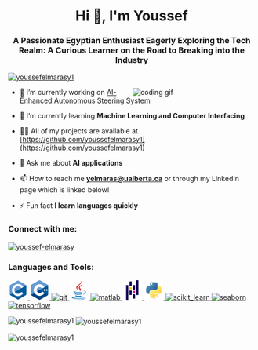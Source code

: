 <h1 align="center">Hi 👋, I'm Youssef</h1>
<h3 align="center">A Passionate Egyptian Enthusiast Eagerly Exploring the Tech Realm: A Curious Learner on the Road to Breaking into the Industry</h3>

<p align="left"> <a href="https://github.com/ryo-ma/github-profile-trophy"><img src="https://github-profile-trophy.vercel.app/?username=youssefelmarasy1" alt="youssefelmarasy1" /></a> </p>

<img align="right" alt="coding gif" width="250" src="[https://media.tenor.com/AlUkiGkR2j8AAAAM/new-game-ahagon-umiko-programming.gif](https://steamuserimages-a.akamaihd.net/ugc/1631947648964785474/81CBA15178466DD47195A239232202E78987B714/?imw=637&imh=358&ima=fit&impolicy=Letterbox&imcolor=%23000000&letterbox=true)">

- 🔭 I’m currently working on [AI-Enhanced Autonomous Steering System](https://sites.google.com/view/ehsan-hashemi-uwaterloo/research?authuser=0#h.1x752okm9cp)

- 🌱 I’m currently learning **Machine Learning and Computer Interfacing**

- 👨‍💻 All of my projects are available at [https://github.com/youssefelmarasy1](https://github.com/youssefelmarasy1)

- 💬 Ask me about **AI applications**

- 📫 How to reach me **yelmaras@ualberta.ca** or through my LinkedIn page which is linked below!

- ⚡ Fun fact **I learn languages quickly**

<h3 align="left">Connect with me:</h3>
<p align="left">
<a href="https://linkedin.com/in/youssef-elmarasy" target="blank"><img align="center" src="https://raw.githubusercontent.com/rahuldkjain/github-profile-readme-generator/master/src/images/icons/Social/linked-in-alt.svg" alt="youssef-elmarasy" height="30" width="40" /></a>
</p>

<h3 align="left">Languages and Tools:</h3>
<p align="left"> <a href="https://www.cprogramming.com/" target="_blank" rel="noreferrer"> <img src="https://raw.githubusercontent.com/devicons/devicon/master/icons/c/c-original.svg" alt="c" width="40" height="40"/> </a> <a href="https://www.w3schools.com/cpp/" target="_blank" rel="noreferrer"> <img src="https://raw.githubusercontent.com/devicons/devicon/master/icons/cplusplus/cplusplus-original.svg" alt="cplusplus" width="40" height="40"/> </a> <a href="https://git-scm.com/" target="_blank" rel="noreferrer"> <img src="https://www.vectorlogo.zone/logos/git-scm/git-scm-icon.svg" alt="git" width="40" height="40"/> </a> <a href="https://www.java.com" target="_blank" rel="noreferrer"> <img src="https://raw.githubusercontent.com/devicons/devicon/master/icons/java/java-original.svg" alt="java" width="40" height="40"/> </a> <a href="https://www.mathworks.com/" target="_blank" rel="noreferrer"> <img src="https://upload.wikimedia.org/wikipedia/commons/2/21/Matlab_Logo.png" alt="matlab" width="40" height="40"/> </a> <a href="https://pandas.pydata.org/" target="_blank" rel="noreferrer"> <img src="https://raw.githubusercontent.com/devicons/devicon/2ae2a900d2f041da66e950e4d48052658d850630/icons/pandas/pandas-original.svg" alt="pandas" width="40" height="40"/> </a> <a href="https://www.python.org" target="_blank" rel="noreferrer"> <img src="https://raw.githubusercontent.com/devicons/devicon/master/icons/python/python-original.svg" alt="python" width="40" height="40"/> </a> <a href="https://scikit-learn.org/" target="_blank" rel="noreferrer"> <img src="https://upload.wikimedia.org/wikipedia/commons/0/05/Scikit_learn_logo_small.svg" alt="scikit_learn" width="40" height="40"/> </a> <a href="https://seaborn.pydata.org/" target="_blank" rel="noreferrer"> <img src="https://seaborn.pydata.org/_images/logo-mark-lightbg.svg" alt="seaborn" width="40" height="40"/> </a> <a href="https://www.tensorflow.org" target="_blank" rel="noreferrer"> <img src="https://www.vectorlogo.zone/logos/tensorflow/tensorflow-icon.svg" alt="tensorflow" width="40" height="40"/> </a> </p>

<p><img align="left" src="https://github-readme-stats.vercel.app/api/top-langs?username=youssefelmarasy1&show_icons=true&locale=en&layout=compact" alt="youssefelmarasy1" /></p>

<p>&nbsp;<img align="center" src="https://github-readme-stats.vercel.app/api?username=youssefelmarasy1&show_icons=true&locale=en" alt="youssefelmarasy1" /></p>

<p><img align="center" src="https://github-readme-streak-stats.herokuapp.com/?user=youssefelmarasy1&" alt="youssefelmarasy1" /></p>
